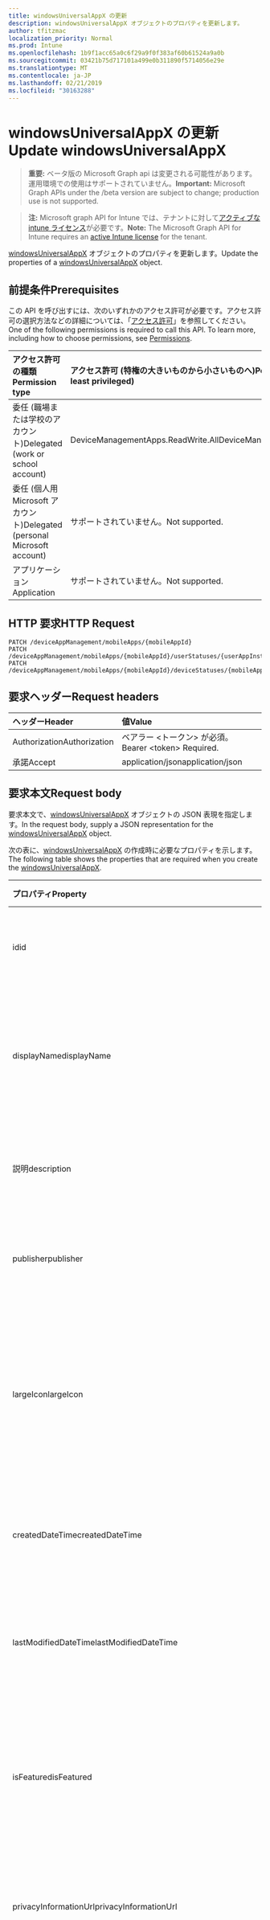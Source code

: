 ```yaml
---
title: windowsUniversalAppX の更新
description: windowsUniversalAppX オブジェクトのプロパティを更新します。
author: tfitzmac
localization_priority: Normal
ms.prod: Intune
ms.openlocfilehash: 1b9f1acc65a0c6f29a9f0f383af60b61524a9a0b
ms.sourcegitcommit: 03421b75d717101a499e0b311890f5714056e29e
ms.translationtype: MT
ms.contentlocale: ja-JP
ms.lasthandoff: 02/21/2019
ms.locfileid: "30163288"
---
```

# <a name="update-windowsuniversalappx"></a><span data-ttu-id="1f701-103">windowsUniversalAppX の更新</span><span class="sxs-lookup"><span data-stu-id="1f701-103">Update windowsUniversalAppX</span></span>

> <span data-ttu-id="1f701-104">**重要:** ベータ版の Microsoft Graph api は変更される可能性があります。運用環境での使用はサポートされていません。</span><span class="sxs-lookup"><span data-stu-id="1f701-104">**Important:** Microsoft Graph APIs under the /beta version are subject to change; production use is not supported.</span></span>

> <span data-ttu-id="1f701-105">**注:** Microsoft graph API for Intune では、テナントに対して[アクティブな intune ライセンス](https://go.microsoft.com/fwlink/?linkid=839381)が必要です。</span><span class="sxs-lookup"><span data-stu-id="1f701-105">**Note:** The Microsoft Graph API for Intune requires an [active Intune license](https://go.microsoft.com/fwlink/?linkid=839381) for the tenant.</span></span>

<span data-ttu-id="1f701-106">[windowsUniversalAppX](../resources/intune-apps-windowsuniversalappx.md) オブジェクトのプロパティを更新します。</span><span class="sxs-lookup"><span data-stu-id="1f701-106">Update the properties of a [windowsUniversalAppX](../resources/intune-apps-windowsuniversalappx.md) object.</span></span>

## <a name="prerequisites"></a><span data-ttu-id="1f701-107">前提条件</span><span class="sxs-lookup"><span data-stu-id="1f701-107">Prerequisites</span></span>
<span data-ttu-id="1f701-p101">この API を呼び出すには、次のいずれかのアクセス許可が必要です。アクセス許可の選択方法などの詳細については、「[アクセス許可](/concepts/permissions-reference.md)」を参照してください。</span><span class="sxs-lookup"><span data-stu-id="1f701-p101">One of the following permissions is required to call this API. To learn more, including how to choose permissions, see [Permissions](/concepts/permissions-reference.md).</span></span>

|<span data-ttu-id="1f701-110">アクセス許可の種類</span><span class="sxs-lookup"><span data-stu-id="1f701-110">Permission type</span></span>|<span data-ttu-id="1f701-111">アクセス許可 (特権の大きいものから小さいものへ)</span><span class="sxs-lookup"><span data-stu-id="1f701-111">Permissions (from most to least privileged)</span></span>|
|:---|:---|
|<span data-ttu-id="1f701-112">委任 (職場または学校のアカウント)</span><span class="sxs-lookup"><span data-stu-id="1f701-112">Delegated (work or school account)</span></span>|<span data-ttu-id="1f701-113">DeviceManagementApps.ReadWrite.All</span><span class="sxs-lookup"><span data-stu-id="1f701-113">DeviceManagementApps.ReadWrite.All</span></span>|
|<span data-ttu-id="1f701-114">委任 (個人用 Microsoft アカウント)</span><span class="sxs-lookup"><span data-stu-id="1f701-114">Delegated (personal Microsoft account)</span></span>|<span data-ttu-id="1f701-115">サポートされていません。</span><span class="sxs-lookup"><span data-stu-id="1f701-115">Not supported.</span></span>|
|<span data-ttu-id="1f701-116">アプリケーション</span><span class="sxs-lookup"><span data-stu-id="1f701-116">Application</span></span>|<span data-ttu-id="1f701-117">サポートされていません。</span><span class="sxs-lookup"><span data-stu-id="1f701-117">Not supported.</span></span>|

## <a name="http-request"></a><span data-ttu-id="1f701-118">HTTP 要求</span><span class="sxs-lookup"><span data-stu-id="1f701-118">HTTP Request</span></span>
<!-- {
  "blockType": "ignored"
}
-->
``` http
PATCH /deviceAppManagement/mobileApps/{mobileAppId}
PATCH /deviceAppManagement/mobileApps/{mobileAppId}/userStatuses/{userAppInstallStatusId}/app
PATCH /deviceAppManagement/mobileApps/{mobileAppId}/deviceStatuses/{mobileAppInstallStatusId}/app
```

## <a name="request-headers"></a><span data-ttu-id="1f701-119">要求ヘッダー</span><span class="sxs-lookup"><span data-stu-id="1f701-119">Request headers</span></span>
|<span data-ttu-id="1f701-120">ヘッダー</span><span class="sxs-lookup"><span data-stu-id="1f701-120">Header</span></span>|<span data-ttu-id="1f701-121">値</span><span class="sxs-lookup"><span data-stu-id="1f701-121">Value</span></span>|
|:---|:---|
|<span data-ttu-id="1f701-122">Authorization</span><span class="sxs-lookup"><span data-stu-id="1f701-122">Authorization</span></span>|<span data-ttu-id="1f701-123">ベアラー &lt;トークン&gt; が必須。</span><span class="sxs-lookup"><span data-stu-id="1f701-123">Bearer &lt;token&gt; Required.</span></span>|
|<span data-ttu-id="1f701-124">承諾</span><span class="sxs-lookup"><span data-stu-id="1f701-124">Accept</span></span>|<span data-ttu-id="1f701-125">application/json</span><span class="sxs-lookup"><span data-stu-id="1f701-125">application/json</span></span>|

## <a name="request-body"></a><span data-ttu-id="1f701-126">要求本文</span><span class="sxs-lookup"><span data-stu-id="1f701-126">Request body</span></span>
<span data-ttu-id="1f701-127">要求本文で、[windowsUniversalAppX](../resources/intune-apps-windowsuniversalappx.md) オブジェクトの JSON 表現を指定します。</span><span class="sxs-lookup"><span data-stu-id="1f701-127">In the request body, supply a JSON representation for the [windowsUniversalAppX](../resources/intune-apps-windowsuniversalappx.md) object.</span></span>

<span data-ttu-id="1f701-128">次の表に、[windowsUniversalAppX](../resources/intune-apps-windowsuniversalappx.md) の作成時に必要なプロパティを示します。</span><span class="sxs-lookup"><span data-stu-id="1f701-128">The following table shows the properties that are required when you create the [windowsUniversalAppX](../resources/intune-apps-windowsuniversalappx.md).</span></span>

|<span data-ttu-id="1f701-129">プロパティ</span><span class="sxs-lookup"><span data-stu-id="1f701-129">Property</span></span>|<span data-ttu-id="1f701-130">型</span><span class="sxs-lookup"><span data-stu-id="1f701-130">Type</span></span>|<span data-ttu-id="1f701-131">説明</span><span class="sxs-lookup"><span data-stu-id="1f701-131">Description</span></span>|
|:---|:---|:---|
|<span data-ttu-id="1f701-132">id</span><span class="sxs-lookup"><span data-stu-id="1f701-132">id</span></span>|<span data-ttu-id="1f701-133">文字列</span><span class="sxs-lookup"><span data-stu-id="1f701-133">String</span></span>|<span data-ttu-id="1f701-134">エンティティのキー。</span><span class="sxs-lookup"><span data-stu-id="1f701-134">Key of the entity.</span></span> <span data-ttu-id="1f701-135">[mobileApp](../resources/intune-apps-mobileapp.md) から継承します</span><span class="sxs-lookup"><span data-stu-id="1f701-135">Inherited from [mobileApp](../resources/intune-apps-mobileapp.md)</span></span>|
|<span data-ttu-id="1f701-136">displayName</span><span class="sxs-lookup"><span data-stu-id="1f701-136">displayName</span></span>|<span data-ttu-id="1f701-137">String</span><span class="sxs-lookup"><span data-stu-id="1f701-137">String</span></span>|<span data-ttu-id="1f701-138">管理者が提供またはインポートしたアプリのタイトル。</span><span class="sxs-lookup"><span data-stu-id="1f701-138">The admin provided or imported title of the app.</span></span> <span data-ttu-id="1f701-139">[mobileApp](../resources/intune-apps-mobileapp.md) から継承します</span><span class="sxs-lookup"><span data-stu-id="1f701-139">Inherited from [mobileApp](../resources/intune-apps-mobileapp.md)</span></span>|
|<span data-ttu-id="1f701-140">説明</span><span class="sxs-lookup"><span data-stu-id="1f701-140">description</span></span>|<span data-ttu-id="1f701-141">文字列</span><span class="sxs-lookup"><span data-stu-id="1f701-141">String</span></span>|<span data-ttu-id="1f701-142">アプリの説明。</span><span class="sxs-lookup"><span data-stu-id="1f701-142">The description of the app.</span></span> <span data-ttu-id="1f701-143">[mobileApp](../resources/intune-apps-mobileapp.md) から継承します</span><span class="sxs-lookup"><span data-stu-id="1f701-143">Inherited from [mobileApp](../resources/intune-apps-mobileapp.md)</span></span>|
|<span data-ttu-id="1f701-144">publisher</span><span class="sxs-lookup"><span data-stu-id="1f701-144">publisher</span></span>|<span data-ttu-id="1f701-145">文字列型 (String)</span><span class="sxs-lookup"><span data-stu-id="1f701-145">String</span></span>|<span data-ttu-id="1f701-146">アプリの発行元。</span><span class="sxs-lookup"><span data-stu-id="1f701-146">The publisher of the app.</span></span> <span data-ttu-id="1f701-147">[mobileApp](../resources/intune-apps-mobileapp.md) から継承します</span><span class="sxs-lookup"><span data-stu-id="1f701-147">Inherited from [mobileApp](../resources/intune-apps-mobileapp.md)</span></span>|
|<span data-ttu-id="1f701-148">largeIcon</span><span class="sxs-lookup"><span data-stu-id="1f701-148">largeIcon</span></span>|[<span data-ttu-id="1f701-149">mimeContent</span><span class="sxs-lookup"><span data-stu-id="1f701-149">mimeContent</span></span>](../resources/intune-shared-mimecontent.md)|<span data-ttu-id="1f701-150">アプリの詳細に表示され、アイコンのアップロードに使用される大きなアイコン。</span><span class="sxs-lookup"><span data-stu-id="1f701-150">The large icon, to be displayed in the app details and used for upload of the icon.</span></span> <span data-ttu-id="1f701-151">[mobileApp](../resources/intune-apps-mobileapp.md) から継承します</span><span class="sxs-lookup"><span data-stu-id="1f701-151">Inherited from [mobileApp](../resources/intune-apps-mobileapp.md)</span></span>|
|<span data-ttu-id="1f701-152">createdDateTime</span><span class="sxs-lookup"><span data-stu-id="1f701-152">createdDateTime</span></span>|<span data-ttu-id="1f701-153">DateTimeOffset</span><span class="sxs-lookup"><span data-stu-id="1f701-153">DateTimeOffset</span></span>|<span data-ttu-id="1f701-154">アプリが作成された日時。</span><span class="sxs-lookup"><span data-stu-id="1f701-154">The date and time the app was created.</span></span> <span data-ttu-id="1f701-155">[mobileApp](../resources/intune-apps-mobileapp.md) から継承します</span><span class="sxs-lookup"><span data-stu-id="1f701-155">Inherited from [mobileApp](../resources/intune-apps-mobileapp.md)</span></span>|
|<span data-ttu-id="1f701-156">lastModifiedDateTime</span><span class="sxs-lookup"><span data-stu-id="1f701-156">lastModifiedDateTime</span></span>|<span data-ttu-id="1f701-157">DateTimeOffset</span><span class="sxs-lookup"><span data-stu-id="1f701-157">DateTimeOffset</span></span>|<span data-ttu-id="1f701-158">アプリが最後に変更された日時。</span><span class="sxs-lookup"><span data-stu-id="1f701-158">The date and time the app was last modified.</span></span> <span data-ttu-id="1f701-159">[mobileApp](../resources/intune-apps-mobileapp.md) から継承します</span><span class="sxs-lookup"><span data-stu-id="1f701-159">Inherited from [mobileApp](../resources/intune-apps-mobileapp.md)</span></span>|
|<span data-ttu-id="1f701-160">isFeatured</span><span class="sxs-lookup"><span data-stu-id="1f701-160">isFeatured</span></span>|<span data-ttu-id="1f701-161">Boolean</span><span class="sxs-lookup"><span data-stu-id="1f701-161">Boolean</span></span>|<span data-ttu-id="1f701-162">アプリが管理者のおすすめとしてマークされたかどうかを示す値。[mobileApp](../resources/intune-apps-mobileapp.md) から継承します</span><span class="sxs-lookup"><span data-stu-id="1f701-162">The value indicating whether the app is marked as featured by the admin. Inherited from [mobileApp](../resources/intune-apps-mobileapp.md)</span></span>|
|<span data-ttu-id="1f701-163">privacyInformationUrl</span><span class="sxs-lookup"><span data-stu-id="1f701-163">privacyInformationUrl</span></span>|<span data-ttu-id="1f701-164">String</span><span class="sxs-lookup"><span data-stu-id="1f701-164">String</span></span>|<span data-ttu-id="1f701-165">プライバシーに関する声明の URL。</span><span class="sxs-lookup"><span data-stu-id="1f701-165">The privacy statement Url.</span></span> <span data-ttu-id="1f701-166">[mobileApp](../resources/intune-apps-mobileapp.md) から継承します</span><span class="sxs-lookup"><span data-stu-id="1f701-166">Inherited from [mobileApp](../resources/intune-apps-mobileapp.md)</span></span>|
|<span data-ttu-id="1f701-167">informationUrl</span><span class="sxs-lookup"><span data-stu-id="1f701-167">informationUrl</span></span>|<span data-ttu-id="1f701-168">String</span><span class="sxs-lookup"><span data-stu-id="1f701-168">String</span></span>|<span data-ttu-id="1f701-169">詳細情報の URL。</span><span class="sxs-lookup"><span data-stu-id="1f701-169">The more information Url.</span></span> <span data-ttu-id="1f701-170">[mobileApp](../resources/intune-apps-mobileapp.md) から継承します</span><span class="sxs-lookup"><span data-stu-id="1f701-170">Inherited from [mobileApp](../resources/intune-apps-mobileapp.md)</span></span>|
|<span data-ttu-id="1f701-171">owner</span><span class="sxs-lookup"><span data-stu-id="1f701-171">owner</span></span>|<span data-ttu-id="1f701-172">String</span><span class="sxs-lookup"><span data-stu-id="1f701-172">String</span></span>|<span data-ttu-id="1f701-173">アプリの所有者。</span><span class="sxs-lookup"><span data-stu-id="1f701-173">The owner of the app.</span></span> <span data-ttu-id="1f701-174">[mobileApp](../resources/intune-apps-mobileapp.md) から継承します</span><span class="sxs-lookup"><span data-stu-id="1f701-174">Inherited from [mobileApp](../resources/intune-apps-mobileapp.md)</span></span>|
|<span data-ttu-id="1f701-175">developer</span><span class="sxs-lookup"><span data-stu-id="1f701-175">developer</span></span>|<span data-ttu-id="1f701-176">String</span><span class="sxs-lookup"><span data-stu-id="1f701-176">String</span></span>|<span data-ttu-id="1f701-177">アプリの開発者。</span><span class="sxs-lookup"><span data-stu-id="1f701-177">The developer of the app.</span></span> <span data-ttu-id="1f701-178">[mobileApp](../resources/intune-apps-mobileapp.md) から継承します</span><span class="sxs-lookup"><span data-stu-id="1f701-178">Inherited from [mobileApp](../resources/intune-apps-mobileapp.md)</span></span>|
|<span data-ttu-id="1f701-179">notes</span><span class="sxs-lookup"><span data-stu-id="1f701-179">notes</span></span>|<span data-ttu-id="1f701-180">String</span><span class="sxs-lookup"><span data-stu-id="1f701-180">String</span></span>|<span data-ttu-id="1f701-181">アプリ用のメモ。</span><span class="sxs-lookup"><span data-stu-id="1f701-181">Notes for the app.</span></span> <span data-ttu-id="1f701-182">[mobileApp](../resources/intune-apps-mobileapp.md) から継承します</span><span class="sxs-lookup"><span data-stu-id="1f701-182">Inherited from [mobileApp](../resources/intune-apps-mobileapp.md)</span></span>|
|<span data-ttu-id="1f701-183">uploadState</span><span class="sxs-lookup"><span data-stu-id="1f701-183">uploadState</span></span>|<span data-ttu-id="1f701-184">Int32</span><span class="sxs-lookup"><span data-stu-id="1f701-184">Int32</span></span>|<span data-ttu-id="1f701-185">アップロード状態。</span><span class="sxs-lookup"><span data-stu-id="1f701-185">The upload state.</span></span> <span data-ttu-id="1f701-186">[mobileApp](../resources/intune-apps-mobileapp.md) から継承します</span><span class="sxs-lookup"><span data-stu-id="1f701-186">Inherited from [mobileApp](../resources/intune-apps-mobileapp.md)</span></span>|
|<span data-ttu-id="1f701-187">publishingState</span><span class="sxs-lookup"><span data-stu-id="1f701-187">publishingState</span></span>|[<span data-ttu-id="1f701-188">mobileAppPublishingState</span><span class="sxs-lookup"><span data-stu-id="1f701-188">mobileAppPublishingState</span></span>](../resources/intune-apps-mobileapppublishingstate.md)|<span data-ttu-id="1f701-189">アプリの発行の状態。</span><span class="sxs-lookup"><span data-stu-id="1f701-189">The publishing state for the app.</span></span> <span data-ttu-id="1f701-190">アプリが発行されていない限り、アプリを割り当てることができません。</span><span class="sxs-lookup"><span data-stu-id="1f701-190">The app cannot be assigned unless the app is published.</span></span> <span data-ttu-id="1f701-191">[mobileApp](../resources/intune-apps-mobileapp.md)から継承されます。</span><span class="sxs-lookup"><span data-stu-id="1f701-191">Inherited from [mobileApp](../resources/intune-apps-mobileapp.md).</span></span> <span data-ttu-id="1f701-192">可能な値は `notPublished`、`processing`、`published` です。</span><span class="sxs-lookup"><span data-stu-id="1f701-192">Possible values are: `notPublished`, `processing`, `published`.</span></span>|
|<span data-ttu-id="1f701-193">isAssigned</span><span class="sxs-lookup"><span data-stu-id="1f701-193">isAssigned</span></span>|<span data-ttu-id="1f701-194">Boolean</span><span class="sxs-lookup"><span data-stu-id="1f701-194">Boolean</span></span>|<span data-ttu-id="1f701-195">アプリが少なくとも1つのグループに割り当てられているかどうかを示す値。</span><span class="sxs-lookup"><span data-stu-id="1f701-195">The value indicating whether the app is assigned to at least one group.</span></span> <span data-ttu-id="1f701-196">[mobileApp](../resources/intune-apps-mobileapp.md) から継承します</span><span class="sxs-lookup"><span data-stu-id="1f701-196">Inherited from [mobileApp](../resources/intune-apps-mobileapp.md)</span></span>|
|<span data-ttu-id="1f701-197">roleScopeTagIds</span><span class="sxs-lookup"><span data-stu-id="1f701-197">roleScopeTagIds</span></span>|<span data-ttu-id="1f701-198">String collection</span><span class="sxs-lookup"><span data-stu-id="1f701-198">String collection</span></span>|<span data-ttu-id="1f701-199">このモバイルアプリの範囲タグ id のリスト。</span><span class="sxs-lookup"><span data-stu-id="1f701-199">List of scope tag ids for this mobile app.</span></span> <span data-ttu-id="1f701-200">[mobileApp](../resources/intune-apps-mobileapp.md) から継承します</span><span class="sxs-lookup"><span data-stu-id="1f701-200">Inherited from [mobileApp](../resources/intune-apps-mobileapp.md)</span></span>|
|<span data-ttu-id="1f701-201">committedContentVersion</span><span class="sxs-lookup"><span data-stu-id="1f701-201">committedContentVersion</span></span>|<span data-ttu-id="1f701-202">String</span><span class="sxs-lookup"><span data-stu-id="1f701-202">String</span></span>|<span data-ttu-id="1f701-203">内部にコミットされたコンテンツのバージョン。</span><span class="sxs-lookup"><span data-stu-id="1f701-203">The internal committed content version.</span></span> <span data-ttu-id="1f701-204">[mobileLobApp](../resources/intune-apps-mobilelobapp.md) から継承します</span><span class="sxs-lookup"><span data-stu-id="1f701-204">Inherited from [mobileLobApp](../resources/intune-apps-mobilelobapp.md)</span></span>|
|<span data-ttu-id="1f701-205">fileName</span><span class="sxs-lookup"><span data-stu-id="1f701-205">fileName</span></span>|<span data-ttu-id="1f701-206">文字列型 (String)</span><span class="sxs-lookup"><span data-stu-id="1f701-206">String</span></span>|<span data-ttu-id="1f701-207">メインの Lob アプリケーションのファイル名。</span><span class="sxs-lookup"><span data-stu-id="1f701-207">The name of the main Lob application file.</span></span> <span data-ttu-id="1f701-208">[mobileLobApp](../resources/intune-apps-mobilelobapp.md) から継承します</span><span class="sxs-lookup"><span data-stu-id="1f701-208">Inherited from [mobileLobApp](../resources/intune-apps-mobilelobapp.md)</span></span>|
|<span data-ttu-id="1f701-209">size</span><span class="sxs-lookup"><span data-stu-id="1f701-209">size</span></span>|<span data-ttu-id="1f701-210">Int64</span><span class="sxs-lookup"><span data-stu-id="1f701-210">Int64</span></span>|<span data-ttu-id="1f701-211">アップロードされたすべてのファイルを含む合計サイズ。</span><span class="sxs-lookup"><span data-stu-id="1f701-211">The total size, including all uploaded files.</span></span> <span data-ttu-id="1f701-212">[mobileLobApp](../resources/intune-apps-mobilelobapp.md) から継承します</span><span class="sxs-lookup"><span data-stu-id="1f701-212">Inherited from [mobileLobApp](../resources/intune-apps-mobilelobapp.md)</span></span>|
|<span data-ttu-id="1f701-213">applicableArchitectures</span><span class="sxs-lookup"><span data-stu-id="1f701-213">applicableArchitectures</span></span>|[<span data-ttu-id="1f701-214">windowsArchitecture</span><span class="sxs-lookup"><span data-stu-id="1f701-214">windowsArchitecture</span></span>](../resources/intune-apps-windowsarchitecture.md)|<span data-ttu-id="1f701-215">このアプリを実行できる Windows アーキテクチャ。</span><span class="sxs-lookup"><span data-stu-id="1f701-215">The Windows architecture(s) for which this app can run on.</span></span> <span data-ttu-id="1f701-216">使用可能な値: `none`、`x86`、`x64`、`arm`、`neutral`、`arm64`。</span><span class="sxs-lookup"><span data-stu-id="1f701-216">Possible values are: `none`, `x86`, `x64`, `arm`, `neutral`, `arm64`.</span></span>|
|<span data-ttu-id="1f701-217">applicableDeviceTypes</span><span class="sxs-lookup"><span data-stu-id="1f701-217">applicableDeviceTypes</span></span>|[<span data-ttu-id="1f701-218">windowsDeviceType</span><span class="sxs-lookup"><span data-stu-id="1f701-218">windowsDeviceType</span></span>](../resources/intune-apps-windowsdevicetype.md)|<span data-ttu-id="1f701-219">このアプリを実行できる Windows デバイスの種類。</span><span class="sxs-lookup"><span data-stu-id="1f701-219">The Windows device type(s) for which this app can run on.</span></span> <span data-ttu-id="1f701-220">可能な値は、`none`、`desktop`、`mobile`、`holographic`、`team` です。</span><span class="sxs-lookup"><span data-stu-id="1f701-220">Possible values are: `none`, `desktop`, `mobile`, `holographic`, `team`.</span></span>|
|<span data-ttu-id="1f701-221">identityName</span><span class="sxs-lookup"><span data-stu-id="1f701-221">identityName</span></span>|<span data-ttu-id="1f701-222">String</span><span class="sxs-lookup"><span data-stu-id="1f701-222">String</span></span>|<span data-ttu-id="1f701-223">ID 名。</span><span class="sxs-lookup"><span data-stu-id="1f701-223">The Identity Name.</span></span>|
|<span data-ttu-id="1f701-224">identityPublisherHash</span><span class="sxs-lookup"><span data-stu-id="1f701-224">identityPublisherHash</span></span>|<span data-ttu-id="1f701-225">String</span><span class="sxs-lookup"><span data-stu-id="1f701-225">String</span></span>|<span data-ttu-id="1f701-226">ID の発行元のハッシュ。</span><span class="sxs-lookup"><span data-stu-id="1f701-226">The Identity Publisher Hash.</span></span>|
|<span data-ttu-id="1f701-227">identityResourceIdentifier</span><span class="sxs-lookup"><span data-stu-id="1f701-227">identityResourceIdentifier</span></span>|<span data-ttu-id="1f701-228">String</span><span class="sxs-lookup"><span data-stu-id="1f701-228">String</span></span>|<span data-ttu-id="1f701-229">ID のリソースの識別子。</span><span class="sxs-lookup"><span data-stu-id="1f701-229">The Identity Resource Identifier.</span></span>|
|<span data-ttu-id="1f701-230">isBundle</span><span class="sxs-lookup"><span data-stu-id="1f701-230">isBundle</span></span>|<span data-ttu-id="1f701-231">Boolean</span><span class="sxs-lookup"><span data-stu-id="1f701-231">Boolean</span></span>|<span data-ttu-id="1f701-232">アプリがバンドルかどうかを示します。</span><span class="sxs-lookup"><span data-stu-id="1f701-232">Whether or not the app is a bundle.</span></span>|
|<span data-ttu-id="1f701-233">minimumSupportedOperatingSystem</span><span class="sxs-lookup"><span data-stu-id="1f701-233">minimumSupportedOperatingSystem</span></span>|[<span data-ttu-id="1f701-234">windowsMinimumOperatingSystem</span><span class="sxs-lookup"><span data-stu-id="1f701-234">windowsMinimumOperatingSystem</span></span>](../resources/intune-apps-windowsminimumoperatingsystem.md)|<span data-ttu-id="1f701-235">該当するオペレーティング システムの最小の値です。</span><span class="sxs-lookup"><span data-stu-id="1f701-235">The value for the minimum applicable operating system.</span></span>|
|<span data-ttu-id="1f701-236">identityVersion</span><span class="sxs-lookup"><span data-stu-id="1f701-236">identityVersion</span></span>|<span data-ttu-id="1f701-237">String</span><span class="sxs-lookup"><span data-stu-id="1f701-237">String</span></span>|<span data-ttu-id="1f701-238">ID のバージョン。</span><span class="sxs-lookup"><span data-stu-id="1f701-238">The identity version.</span></span>|



## <a name="response"></a><span data-ttu-id="1f701-239">応答</span><span class="sxs-lookup"><span data-stu-id="1f701-239">Response</span></span>
<span data-ttu-id="1f701-240">成功した場合、このメソッドは `200 OK` 応答コードと、更新された [windowsUniversalAppX](../resources/intune-apps-windowsuniversalappx.md) オブジェクトを応答本文で返します。</span><span class="sxs-lookup"><span data-stu-id="1f701-240">If successful, this method returns a `200 OK` response code and an updated [windowsUniversalAppX](../resources/intune-apps-windowsuniversalappx.md) object in the response body.</span></span>

## <a name="example"></a><span data-ttu-id="1f701-241">例</span><span class="sxs-lookup"><span data-stu-id="1f701-241">Example</span></span>

### <a name="request"></a><span data-ttu-id="1f701-242">要求</span><span class="sxs-lookup"><span data-stu-id="1f701-242">Request</span></span>
<span data-ttu-id="1f701-243">以下は、要求の例です。</span><span class="sxs-lookup"><span data-stu-id="1f701-243">Here is an example of the request.</span></span>
``` http
PATCH https://graph.microsoft.com/beta/deviceAppManagement/mobileApps/{mobileAppId}
Content-type: application/json
Content-length: 1388

{
  "@odata.type": "#microsoft.graph.windowsUniversalAppX",
  "displayName": "Display Name value",
  "description": "Description value",
  "publisher": "Publisher value",
  "largeIcon": {
    "@odata.type": "microsoft.graph.mimeContent",
    "type": "Type value",
    "value": "dmFsdWU="
  },
  "isFeatured": true,
  "privacyInformationUrl": "https://example.com/privacyInformationUrl/",
  "informationUrl": "https://example.com/informationUrl/",
  "owner": "Owner value",
  "developer": "Developer value",
  "notes": "Notes value",
  "uploadState": 11,
  "publishingState": "processing",
  "isAssigned": true,
  "roleScopeTagIds": [
    "Role Scope Tag Ids value"
  ],
  "committedContentVersion": "Committed Content Version value",
  "fileName": "File Name value",
  "size": 4,
  "applicableArchitectures": "x86",
  "applicableDeviceTypes": "desktop",
  "identityName": "Identity Name value",
  "identityPublisherHash": "Identity Publisher Hash value",
  "identityResourceIdentifier": "Identity Resource Identifier value",
  "isBundle": true,
  "minimumSupportedOperatingSystem": {
    "@odata.type": "microsoft.graph.windowsMinimumOperatingSystem",
    "v8_0": true,
    "v8_1": true,
    "v10_0": true,
    "v10_1607": true,
    "v10_1703": true,
    "v10_1709": true,
    "v10_1803": true
  },
  "identityVersion": "Identity Version value"
}
```

### <a name="response"></a><span data-ttu-id="1f701-244">応答</span><span class="sxs-lookup"><span data-stu-id="1f701-244">Response</span></span>
<span data-ttu-id="1f701-p123">以下は、応答の例です。注:簡潔にするために、ここに示す応答オブジェクトは切り詰められている場合があります。すべてのプロパティは実際の呼び出しから返されます。</span><span class="sxs-lookup"><span data-stu-id="1f701-p123">Here is an example of the response. Note: The response object shown here may be truncated for brevity. All of the properties will be returned from an actual call.</span></span>
``` http
HTTP/1.1 200 OK
Content-Type: application/json
Content-Length: 1560

{
  "@odata.type": "#microsoft.graph.windowsUniversalAppX",
  "id": "4bc47eba-7eba-4bc4-ba7e-c44bba7ec44b",
  "displayName": "Display Name value",
  "description": "Description value",
  "publisher": "Publisher value",
  "largeIcon": {
    "@odata.type": "microsoft.graph.mimeContent",
    "type": "Type value",
    "value": "dmFsdWU="
  },
  "createdDateTime": "2017-01-01T00:02:43.5775965-08:00",
  "lastModifiedDateTime": "2017-01-01T00:00:35.1329464-08:00",
  "isFeatured": true,
  "privacyInformationUrl": "https://example.com/privacyInformationUrl/",
  "informationUrl": "https://example.com/informationUrl/",
  "owner": "Owner value",
  "developer": "Developer value",
  "notes": "Notes value",
  "uploadState": 11,
  "publishingState": "processing",
  "isAssigned": true,
  "roleScopeTagIds": [
    "Role Scope Tag Ids value"
  ],
  "committedContentVersion": "Committed Content Version value",
  "fileName": "File Name value",
  "size": 4,
  "applicableArchitectures": "x86",
  "applicableDeviceTypes": "desktop",
  "identityName": "Identity Name value",
  "identityPublisherHash": "Identity Publisher Hash value",
  "identityResourceIdentifier": "Identity Resource Identifier value",
  "isBundle": true,
  "minimumSupportedOperatingSystem": {
    "@odata.type": "microsoft.graph.windowsMinimumOperatingSystem",
    "v8_0": true,
    "v8_1": true,
    "v10_0": true,
    "v10_1607": true,
    "v10_1703": true,
    "v10_1709": true,
    "v10_1803": true
  },
  "identityVersion": "Identity Version value"
}
```




